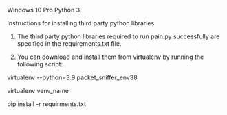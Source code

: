 Windows 10 Pro
Python 3


Instructions for installing third party python libraries 


1) The third party python libraries required to run pain.py successfully
 are specified in the requirements.txt file.


2) You can download and install them from virtualenv by running the following script:

virtualenv --python=3.9 packet_sniffer_env38

virtualenv venv_name

pip install -r requirments.txt
